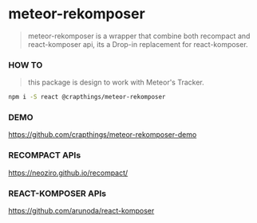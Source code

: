 # meteor-rekomposer

> meteor-rekomposer is a wrapper that combine both recompact and react-komposer api,
its a Drop-in replacement for react-komposer.

### HOW TO

> this package is design to work with Meteor's Tracker.

```bash
npm i -S react @crapthings/meteor-rekomposer
```

### DEMO

https://github.com/crapthings/meteor-rekomposer-demo

### RECOMPACT APIs

https://neoziro.github.io/recompact/

### REACT-KOMPOSER APIs

https://github.com/arunoda/react-komposer
